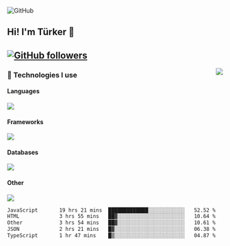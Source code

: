 ![GitHub](https://github.com/turkwr/turkwr/assets/63150613/e5462c44-ccab-48a0-8a33-9f1ea91ff35d)
<!-- ## Hi! I'm Türker 🖐️ -->
##  Hi! I'm Türker 👋
## [![GitHub followers](https://img.shields.io/github/followers/turkwr?color=333&label=Follow&logo=github&logoColor=fff&style=flat-square)](https://github.com/turkwr?tab=followers)
<a href="https://discord.com/users/162740870607536128">
 <img src="https://lanyard.cnrad.dev/api/162740870607536128?hideTimestamp=true&idleMessage=Just%20chillin'%20at%20the%20moment&bg=161a23&animated=true" align="right" />
</a>

### 🧠 Technologies I use
#### Languages
![](https://skillicons.dev/icons?i=js,ts,py,php,go&theme=dark&perline=6)
#### Frameworks
![](https://skillicons.dev/icons?i=next,react,nodejs,tailwind,bootstrap,express&theme=dark&perline=6)
#### Databases
![](https://skillicons.dev/icons?i=mongodb,mysql,sqlite,postgres&theme=dark&perline=6)
#### Other
![](https://skillicons.dev/icons?i=github,git,figma,photoshop,cloudflare,vercel,replit,vscode,visualstudio,discord&theme=dark&perline=6)


<!--START_SECTION:waka-->

```txt
JavaScript       19 hrs 21 mins  █████████████░░░░░░░░░░░░   52.52 %
HTML             3 hrs 55 mins   ██▓░░░░░░░░░░░░░░░░░░░░░░   10.64 %
Other            3 hrs 54 mins   ██▓░░░░░░░░░░░░░░░░░░░░░░   10.61 %
JSON             2 hrs 21 mins   █▓░░░░░░░░░░░░░░░░░░░░░░░   06.38 %
TypeScript       1 hr 47 mins    █▒░░░░░░░░░░░░░░░░░░░░░░░   04.87 %
```

<!--END_SECTION:waka-->
